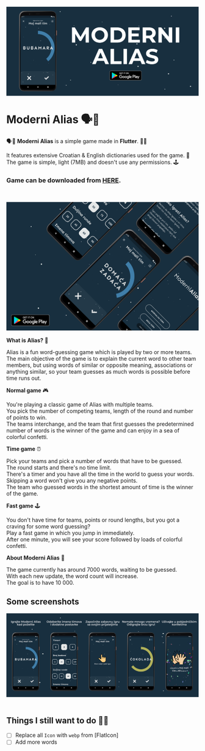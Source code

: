 ![Header](https://raw.githubusercontent.com/jokilic/moderni_alias/master/screenshots/header-wide.png)

# Moderni Alias 🗣️💬

🗣️💬 **Moderni Alias** is a simple game made in **Flutter**. 👨‍💻

It features extensive Croatian & English dictionaries used for the game. 📖\
The game is simple, light (7MB) and doesn't use any permissions. 🕹️

### Game can be downloaded from [HERE](https://play.google.com/store/apps/details?id=com.josipkilic.modernialias).
&nbsp;

![Multi](https://raw.githubusercontent.com/jokilic/moderni_alias/master/screenshots/multi.png)

**What is Alias?** 🤔

Alias is a fun word-guessing game which is played by two or more teams.\
The main objective of the game is to explain the current word to other team members, but using words of similar or opposite meaning, associations or anything similar, so your team guesses as much words is possible before time runs out.


**Normal game** 🎮

You're playing a classic game of Alias with multiple teams.\
You pick the number of competing teams, length of the round and number of points to win.\
The teams interchange, and the team that first guesses the predetermined number of words is the winner of the game and can enjoy in a sea of colorful confetti.

**Time game** ⏰

Pick your teams and pick a number of words that have to be guessed.\
The round starts and there's no time limit. \
There's a timer and you have all the time in the world to guess your words.\
Skipping a word won't give you any negative points.\
The team who guessed words in the shortest amount of time is the winner of the game.

**Fast game** 🕹️

You don't have time for teams, points or round lengths, but you got a craving for some word guessing?\
Play a fast game in which you jump in immediately.\
After one minute, you will see your score followed by loads of colorful confetti.


**About Moderni Alias** 🧩

The game currently has around 7000 words, waiting to be guessed.\
With each new update, the word count will increase.\
The goal is to have 10 000.

## Some screenshots

![play](https://raw.githubusercontent.com/jokilic/moderni_alias/master/screenshots/play.png)
&nbsp;

## Things I still want to do 👷‍♂️

- [ ] Replace all `Icon` with `webp` from [FlatIcon]
- [ ] Add more words
